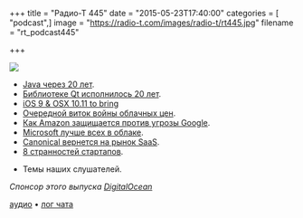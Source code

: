 +++
title = "Радио-Т 445"
date = "2015-05-23T17:40:00"
categories = [ "podcast",]
image = "https://radio-t.com/images/radio-t/rt445.jpg"
filename = "rt_podcast445"

+++

![](https://radio-t.com/images/radio-t/rt445.jpg)

* [Java через 20 лет](http://www.javaworld.com/article/2924046/scripting-jvm-languages/java-at-20-jvm-javas-other-big-legacy.html).
* [Библиотеке Qt исполнилось 20 лет](http://www.opennet.ru/opennews/art.shtml?num=42264).
* [iOS 9 & OSX 10.11 to bring](http://9to5mac.com/2015/05/22/ios-9-os-x-10-11-to-bring-quality-focus-smaller-apps-rootless-security-legacy-iphoneipad-support/)
* [Очередной виток войны облачных цен](http://googlecloudplatform.blogspot.com/2015/05/Pay-Less-Compute-Moore.html).
* [Как Amazon защищается против угрозы Google](http://prsm.tc/SuZdeb).
* [Microsoft лучше всех в облаке](http://azure.microsoft.com/blog/2015/05/22/microsoft-the-only-vendor-named-a-leader-in-gartner-magic-quadrants-for-iaas-applicat).
* [Canonical вернется на рынок SaaS](http://www.computerweekly.com/news/4500246502/Canonical-offers-Saas-pricing-for-on-premise-VMs-and-storage).
* [8 странностей стартапов](http://prsm.tc/eHaBo0).
- Темы наших слушателей.

_Спонсор этого выпуска [DigitalOcean](https://www.digitalocean.com)_

[аудио](https://cdn.radio-t.com/rt_podcast445.mp3) • [лог чата](http://chat.radio-t.com/logs/radio-t-445.html)
<audio src="https://cdn.radio-t.com/rt_podcast445.mp3" preload="none"></audio>
